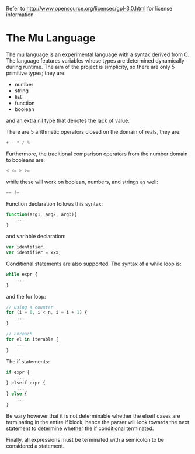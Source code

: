 Refer to http://www.opensource.org/licenses/gpl-3.0.html for license information.

The Mu Language
===============

The mu language is an experimental language with a syntax derived from C. 
The language features variables whose types are determined dynamically during runtime. 
The aim of the project is simplicity, so there are only 5 primitive types; they are:

*	number
*	string
*	list
*	function
*	boolean

and an extra nil type that denotes the lack of value.

There are 5 arithmetic operators closed on the domain of reals, they are:

``` c
+ - * / %
```

Furthermore, the traditional comparison operators from the number domain to booleans are:

``` c
< <= > >=
```

while these will work on boolean, numbers, and strings as well:

``` c
== !=
```

Function declaration follows this syntax:

``` javascript
function(arg1, arg2, arg3){
	...
}
```

and variable declaration:

``` javascript
var identifier;
var identifier = xxx;
```
Conditional statements are also supported. The syntax of a while loop is:

``` javascript
while expr {
	...
}
```

and the for loop:

``` javascript
// Using a counter
for (i = 0, i < n, i = i + 1) {
	...
}

// Foreach
for el in iterable {
	...
}
```

The if statements:

``` javascript
if expr {
	...
} elseif expr {
	...
} else {
	...
}
```

Be wary however that it is not determinable whether the elseif cases are terminating in the entire if block, 
hence the parser will look towards the next statement to determine whether the if conditional terminated.

Finally, all expressions must be terminated with a semicolon to be considered a statement.
